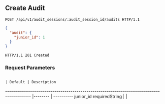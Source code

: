 ## Create Audit

```http
POST /api/v1/audit_sessions/:audit_session_id/audits HTTP/1.1
```

```json
{
  "audit": {
    "junior_id": 1
  }
}
```

```http
HTTP/1.1 201 Created
```

### Request Parameters

                                                                                            | Default | Description
------------------------------------------------------------------------------------------- |-------- | ----------
junior_id    <span class="label">required</span><span class="details">String</span>             |         |
